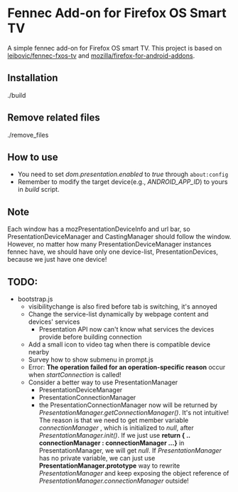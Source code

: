 # Fennec Add-on for Firefox OS Smart TV
A simple fennec add-on for Firefox OS smart TV. This project is based on [leibovic/fennec-fxos-tv](https://github.com/leibovic/fennec-fxos-tv) and [mozilla/firefox-for-android-addons](https://github.com/mozilla/firefox-for-android-addons).

## Installation
./build

## Remove related files
./remove_files

## How to use
- You need to set _dom.presentation.enabled_ to _true_ through ```about:config```
- Remember to modify the target device(e.g., _ANDROID_APP_ID_) to yours in _build_ script.

## Note
Each window has a mozPresentationDeviceInfo and url bar,
so PresentationDeviceManager and CastingManager should follow the window.
However, no matter how many PresentationDeviceManager instances fennec have,
we should have only one device-list, PresentationDevices, because we just have one device!


## TODO:
- bootstrap.js
  - visibilitychange is also fired before tab is switching, it's annoyed
  - Change the service-list dynamically by webpage content and devices' services
    - Presentation API now can't know what services the devices provide before building connection
  - Add a small icon to video tag when there is compatible device nearby
  - Survey how to show submenu in prompt.js
  - Error: __The operation failed for an operation-specific reason__ occur when
    _startConnection_ is called!
  - Consider a better way to use PresentationManager
    - PresentationDeviceManager
    - PresentationConnectionManager
    - the PresentationConnectionManager now will be returned by
      _PresentationManager.getConnectionManager()_. It's not intuitive!
      The reason is that we need to get member variable _connectionManager_
      , which is initialized to _null_, after _PresentationManager.init()_.
      If we just use __return { .. connectionManager : connectionManager ...}__
      in PresentationManager, we will get _null_.
      If _PresentationManager_ has no private variable,
      we can just use __PresentationManager.prototype__ way to rewrite _PresentationManager_
      and keep exposing the object reference
      of _PresentationManager.connectionManager_ outside!
